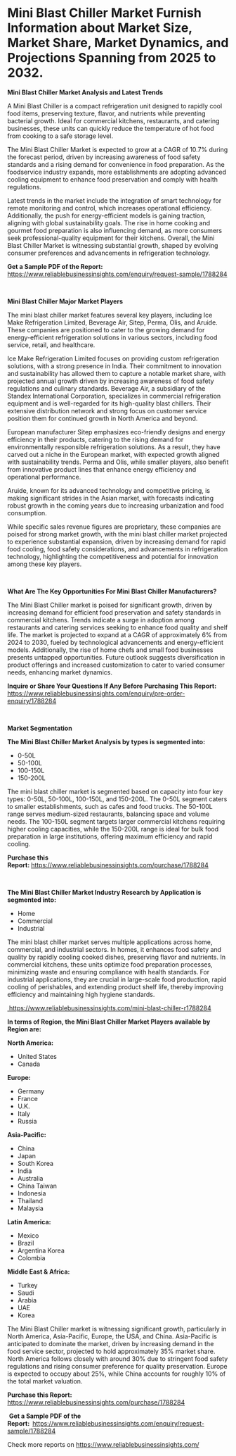 <p><h1>Mini Blast Chiller Market Furnish Information about Market Size, Market Share, Market Dynamics, and Projections Spanning from 2025 to 2032.</h1></p><p><strong>Mini Blast Chiller Market Analysis and Latest Trends</strong></p>
<p><p>A Mini Blast Chiller is a compact refrigeration unit designed to rapidly cool food items, preserving texture, flavor, and nutrients while preventing bacterial growth. Ideal for commercial kitchens, restaurants, and catering businesses, these units can quickly reduce the temperature of hot food from cooking to a safe storage level.</p><p>The Mini Blast Chiller Market is expected to grow at a CAGR of 10.7% during the forecast period, driven by increasing awareness of food safety standards and a rising demand for convenience in food preparation. As the foodservice industry expands, more establishments are adopting advanced cooling equipment to enhance food preservation and comply with health regulations. </p><p>Latest trends in the market include the integration of smart technology for remote monitoring and control, which increases operational efficiency. Additionally, the push for energy-efficient models is gaining traction, aligning with global sustainability goals. The rise in home cooking and gourmet food preparation is also influencing demand, as more consumers seek professional-quality equipment for their kitchens. Overall, the Mini Blast Chiller Market is witnessing substantial growth, shaped by evolving consumer preferences and advancements in refrigeration technology.</p></p>
<p><strong>Get a Sample PDF of the Report:&nbsp;</strong> <a href="https://www.reliablebusinessinsights.com/enquiry/request-sample/1788284?utm_campaign=2820&utm_medium=2&utm_source=Github&utm_content=ia&utm_term=04042025&utm_id=mini-blast-chiller">https://www.reliablebusinessinsights.com/enquiry/request-sample/1788284</a></p>
<p>&nbsp;</p>
<p><strong>Mini Blast Chiller Major Market Players</strong></p>
<p><p>The mini blast chiller market features several key players, including Ice Make Refrigeration Limited, Beverage Air, Sitep, Perma, Olis, and Aruide. These companies are positioned to cater to the growing demand for energy-efficient refrigeration solutions in various sectors, including food service, retail, and healthcare.</p><p>Ice Make Refrigeration Limited focuses on providing custom refrigeration solutions, with a strong presence in India. Their commitment to innovation and sustainability has allowed them to capture a notable market share, with projected annual growth driven by increasing awareness of food safety regulations and culinary standards. Beverage Air, a subsidiary of the Standex International Corporation, specializes in commercial refrigeration equipment and is well-regarded for its high-quality blast chillers. Their extensive distribution network and strong focus on customer service position them for continued growth in North America and beyond.</p><p>European manufacturer Sitep emphasizes eco-friendly designs and energy efficiency in their products, catering to the rising demand for environmentally responsible refrigeration solutions. As a result, they have carved out a niche in the European market, with expected growth aligned with sustainability trends. Perma and Olis, while smaller players, also benefit from innovative product lines that enhance energy efficiency and operational performance.</p><p>Aruide, known for its advanced technology and competitive pricing, is making significant strides in the Asian market, with forecasts indicating robust growth in the coming years due to increasing urbanization and food consumption.</p><p>While specific sales revenue figures are proprietary, these companies are poised for strong market growth, with the mini blast chiller market projected to experience substantial expansion, driven by increasing demand for rapid food cooling, food safety considerations, and advancements in refrigeration technology, highlighting the competitiveness and potential for innovation among these key players.</p></p>
<p>&nbsp;</p>
<p><strong>What Are The Key Opportunities For Mini Blast Chiller Manufacturers?</strong></p>
<p><p>The Mini Blast Chiller market is poised for significant growth, driven by increasing demand for efficient food preservation and safety standards in commercial kitchens. Trends indicate a surge in adoption among restaurants and catering services seeking to enhance food quality and shelf life. The market is projected to expand at a CAGR of approximately 6% from 2024 to 2030, fueled by technological advancements and energy-efficient models. Additionally, the rise of home chefs and small food businesses presents untapped opportunities. Future outlook suggests diversification in product offerings and increased customization to cater to varied consumer needs, enhancing market dynamics.</p></p>
<p><strong>Inquire or Share Your Questions If Any Before Purchasing This Report:</strong> <a href="https://www.reliablebusinessinsights.com/enquiry/pre-order-enquiry/1788284?utm_campaign=2820&utm_medium=2&utm_source=Github&utm_content=ia&utm_term=04042025&utm_id=mini-blast-chiller">https://www.reliablebusinessinsights.com/enquiry/pre-order-enquiry/1788284</a></p>
<p>&nbsp;</p>
<p><strong>Market Segmentation</strong></p>
<p><strong>The Mini Blast Chiller Market Analysis by types is segmented into:</strong></p>
<p><ul><li>0-50L</li><li>50-100L</li><li>100-150L</li><li>150-200L</li></ul></p>
<p><p>The mini blast chiller market is segmented based on capacity into four key types: 0-50L, 50-100L, 100-150L, and 150-200L. The 0-50L segment caters to smaller establishments, such as cafes and food trucks. The 50-100L range serves medium-sized restaurants, balancing space and volume needs. The 100-150L segment targets larger commercial kitchens requiring higher cooling capacities, while the 150-200L range is ideal for bulk food preparation in large institutions, offering maximum efficiency and rapid cooling.</p></p>
<p><strong>Purchase this Report:&nbsp;</strong><a href="https://www.reliablebusinessinsights.com/purchase/1788284?utm_campaign=2820&utm_medium=2&utm_source=Github&utm_content=ia&utm_term=04042025&utm_id=mini-blast-chiller">https://www.reliablebusinessinsights.com/purchase/1788284</a></p>
<p>&nbsp;</p>
<p><strong>The Mini Blast Chiller Market Industry Research by Application is segmented into:</strong></p>
<p><ul><li>Home</li><li>Commercial</li><li>Industrial</li></ul></p>
<p><p>The mini blast chiller market serves multiple applications across home, commercial, and industrial sectors. In homes, it enhances food safety and quality by rapidly cooling cooked dishes, preserving flavor and nutrients. In commercial kitchens, these units optimize food preparation processes, minimizing waste and ensuring compliance with health standards. For industrial applications, they are crucial in large-scale food production, rapid cooling of perishables, and extending product shelf life, thereby improving efficiency and maintaining high hygiene standards.</p></p>
<p><a href="https://www.reliablebusinessinsights.com/mini-blast-chiller-r1788284?utm_campaign=2820&utm_medium=2&utm_source=Github&utm_content=ia&utm_term=04042025&utm_id=mini-blast-chiller">&nbsp;https://www.reliablebusinessinsights.com/mini-blast-chiller-r1788284</a></p>
<p><strong>In terms of Region, the Mini Blast Chiller Market Players available by Region are:</strong></p>
<p>
    <p> <strong> North America: </strong>
        <ul>
            <li>United States</li>
            <li>Canada</li>
        </ul>
        </p> 
    <p> <strong> Europe: </strong>
        <ul>
            <li>Germany</li>
            <li>France</li>
            <li>U.K.</li>
            <li>Italy</li>
            <li>Russia</li>
        </ul>
        </p> 
    <p> <strong> Asia-Pacific: </strong>
        <ul>
            <li>China</li>
            <li>Japan</li>
            <li>South Korea</li>
            <li>India</li>
            <li>Australia</li>
            <li>China Taiwan</li>
            <li>Indonesia</li>
            <li>Thailand</li>
            <li>Malaysia</li>
        </ul>
        </p> 
    <p> <strong> Latin America: </strong>
        <ul>
            <li>Mexico</li>
            <li>Brazil</li>
            <li>Argentina Korea</li>
            <li>Colombia</li>
        </ul>
        </p> 
    <p> <strong> Middle East & Africa: </strong>
        <ul>
            <li>Turkey</li>
            <li>Saudi</li>
            <li>Arabia</li>
            <li>UAE</li>
            <li>Korea</li>
        </ul>
    </p>
    </p>
<p><p>The Mini Blast Chiller market is witnessing significant growth, particularly in North America, Asia-Pacific, Europe, the USA, and China. Asia-Pacific is anticipated to dominate the market, driven by increasing demand in the food service sector, projected to hold approximately 35% market share. North America follows closely with around 30% due to stringent food safety regulations and rising consumer preference for quality preservation. Europe is expected to occupy about 25%, while China accounts for roughly 10% of the total market valuation.</p></p>
<p><strong>Purchase this Report: </strong><a href="https://www.reliablebusinessinsights.com/purchase/1788284?utm_campaign=2820&utm_medium=2&utm_source=Github&utm_content=ia&utm_term=04042025&utm_id=mini-blast-chiller">https://www.reliablebusinessinsights.com/purchase/1788284</a></p>
<p>&nbsp;<strong>Get a Sample PDF of the Report:&nbsp;&nbsp;</strong><a href="https://www.reliablebusinessinsights.com/enquiry/request-sample/1788284?utm_campaign=2820&utm_medium=2&utm_source=Github&utm_content=ia&utm_term=04042025&utm_id=mini-blast-chiller">https://www.reliablebusinessinsights.com/enquiry/request-sample/1788284</a></p>
<p><strong></strong></p>
<p>Check more reports on <a href="https://www.reliablebusinessinsights.com/?utm_campaign=2820&utm_medium=2&utm_source=Github&utm_content=ia&utm_term=04042025&utm_id=mini-blast-chiller">https://www.reliablebusinessinsights.com/</a></p>